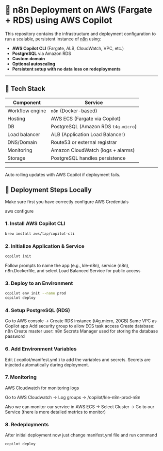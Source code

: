 # 🧠 n8n Deployment on AWS (Fargate + RDS) using AWS Copilot

This repository contains the infrastructure and deployment configuration to run a scalable, persistent instance of [n8n](https://n8n.io) using:

- **AWS Copilot CLI** (Fargate, ALB, CloudWatch, VPC, etc.)
- **PostgreSQL** via Amazon RDS
- **Custom domain**
- **Optional autoscaling**
- **Persistent setup with no data loss on redeployments**

---

## 🚀 Tech Stack

| Component       | Service                             |
| --------------- | ----------------------------------- |
| Workflow engine | `n8n` (Docker-based)                |
| Hosting         | AWS ECS (Fargate via Copilot)       |
| DB              | PostgreSQL (Amazon RDS `t4g.micro`) |
| Load balancer   | ALB (Application Load Balancer)     |
| DNS/Domain      | Route53 or external registrar       |
| Monitoring      | Amazon CloudWatch (logs + alarms)   |
| Storage         | PostgreSQL handles persistence      |

---

Auto rolling updates with AWS Copilot if deployment fails.

## 🔧 Deployment Steps Locally

Make sure first you have correctly configure AWS Credentials

aws configure

### 1. Install AWS Copilot CLI

```bash
brew install aws/tap/copilot-cli
```

### 2. Initialize Application & Service

```bash
copilot init
```

Follow prompts to name the app (e.g., kle-n8n), service (n8n), n8n.Dockerfile, and select Load Balanced Service for public access

### 3. Deploy to an Environment

```bash
copilot env init --name prod
copilot deploy
```

### 4. Setup PostgreSQL (RDS)

Go to AWS console -> Create RDS instance (t4g.micro, 20GB)
Same VPC as Copilot app
Add security group to allow ECS task access
Create database: n8n
Create master user: n8n
Secrets Manager used for storing the database password

### 6. Add Environment Variables

Edit ( copilot/manifest.yml ) to add the variables and secrets.
Secrets are injected automatically during deployment.

### 7. Monitoring

AWS Cloudwatch for monitoring logs

Go to AWS Cloudwatch -> Log groups -> /copilot/kle-n8n-prod-n8n

Also we can monitor our service in AWS ECS -> Select Cluster -> Go to our Service (there is more detailed metrics to monitor)

### 8. Redeployments

After initial deployment now just change manifest.yml file and run command

```bash
copilot deploy
```
